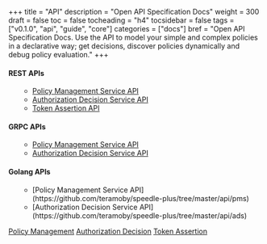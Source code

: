 +++
title = "API"
description = "Open API Specification Docs"
weight = 300
draft = false
toc = false
tocheading = "h4"
tocsidebar = false
tags = ["v0.1.0", "api", "guide", "core"]
categories = ["docs"]
bref = "Open API Specification Docs. Use the API to model your simple and complex policies in a declarative way; get decisions, discover policies dynamically and debug policy evaluation."
+++

#### REST APIs

<nav id="contents">
    <ol class="js-toc">
    <ul class="toc-list ">
    <li class="toc-list-item">
    <a data-scroll="" href="./management_api" class="toc-link node-name--H3  is-active-link">Policy Management Service API</a>
    </li>
    <li class="toc-list-item">
     <a data-scroll="" href="./decision_api" class="toc-link node-name--H3">Authorization Decision Service API</a>
    </li>
    <li class="toc-list-item">
      <a data-scroll="" href="./asserter_api" class="toc-link node-name--H3">Token Assertion API</a>
    </li>
    </ul>
    </ol>
</nav>

#### GRPC APIs

<nav id="contents">
  <ol class="js-toc">
    <ul class="toc-list ">
    <li class="toc-list-item">
    <a data-scroll="" href="/protobuf/pms.proto" class="toc-link node-name--H3  is-active-link">Policy Management Service API</a>
    </li>
    <li class="toc-list-item">
     <a data-scroll="" href="/protobuf/ads.proto" class="toc-link node-name--H3">Authorization Decision Service API</a>
    </li>
    </ul>
    </ol>
</nav>

#### Golang APIs

<nav id="contents">
  <ol class="js-toc">
    <ul class="toc-list ">
    <li class="toc-list-item">
    [Policy Management Service
API](https://github.com/teramoby/speedle-plus/tree/master/api/pms)
    </li>
    <li class="toc-list-item">
    [Authorization Decision Service API](https://github.com/teramoby/speedle-plus/tree/master/api/ads)
    </li>
    </ul>
    </ol>
</nav>
<div id="action-buttons" align="left">
    <a class="button primary" href="./management_api">Policy Management</a>
    <a class="button primary" href="./decision_api">Authorization Decision</a>
    <a class="button primary" href="./asserter_api">Token Assertion</a>
  </div>
